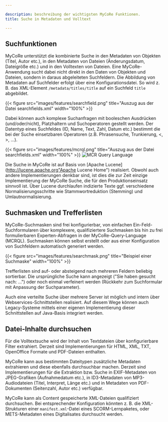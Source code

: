 ```yaml
---

description: beschreibung der wichtigsten MyCoRe Funktionen.
title: Suche in Metadaten und Volltext

---
```


## Suchfunktionen

MyCoRe unterstützt die kombinierte Suche in den Metadaten von Objekten (Titel, Autor etc.),
in den Metadaten von Dateien (Änderungsdatum, Dateigröße etc.) und in den Volltexten von Dateien.
Eine MyCoRe-Anwendung sucht dabei nicht direkt in den Daten von Objekten und Dateien, sondern in daraus abgeleiteten
Suchfeldern. Die Abbildung von Metadaten auf Suchfelder erfolgt über eine Konfigurationsdatei. So wird z. B.
das XML-Element <code>/metadata/titles/title</code> auf ein Suchfeld <code>title</code> abgebildet.

{{< figure src="images/features/searchfield.png"  title="Auszug aus der Datei searchfields.xml" width="100%" >}}

Dabei können auch komplexe Suchanfragen mit booleschen Ausdrücken (und/oder/nicht), Platzhaltern und Suchoperatoren
gestellt werden. Der Datentyp eines Suchfeldes (ID, Name, Text, Zahl, Datum etc.) bestimmt die bei der Suche
einsetzbaren Operatoren (z.B. Phrasensuche, Trunkierung, &lt;, &gt;, ...).

{{< figure src="images/features/mcrql.png"  title="Auszug aus der Datei searchfields.xml" width="100%" >}}
<img src="images/mcrql.png" alt="MCR Query Language" title="Expertensuche mit der MyCoRe-Anfragesprache"/>

Die Suche in MyCoRe ist auf Basis von
[Apache Lucene](http://lucene.apache.org"Apache Lucene Home")
realisiert. Obwohl auch andere Implementierungen denkbar sind, ist dies
die zur Zeit einzige Implementierung der MyCoRe Suche, die für den Produktionseinsatz sinnvoll ist.
Über Lucene durchlaufen indizierte Texte ggf. verschiedene Normalisierungsschritte wie Stammwortreduktion (Stemming) und
Umlautnormalisierung.

## Suchmasken und Trefferlisten

MyCoRe-Suchmasken sind frei konfigurierbar, von einfachen Ein-Feld-Suchformularen über komplexere, qualifiziertere
Suchmasken bis hin zu frei formulierbaren Experten-Abfragen in der MyCoRe-Query-Language (MCRQL). Suchmasken können
selbst erstellt oder aus einer Konfiguration von Suchfeldern automatisch generiert werden.

{{< figure src="images/features/searchmask.png"  title="Beispiel einer Suchmaske" width="100%" >}}

Trefferlisten sind auf- oder absteigend nach mehreren Feldern beliebig sortierbar. Die ursprüngliche Suche kann angezeigt
("Sie haben gesucht nach: ...") oder noch einmal verfeinert werden (Rückkehr zum Suchformular mit Anpassung der
Suchparameter).

Auch eine verteilte Suche über mehrere Server ist möglich und intern über Webservices-Schnittstellen
realisiert. Auf diesem Wege können auch Legacy-Systeme mittels einer eigenen Implementierung dieser Schnittstellen auf
Java-Basis integriert werden.

## Datei-Inhalte durchsuchen

Für die Volltextsuche wird der Inhalt von Textdateien über konfigurierbare Filter extrahiert. Derzeit sind Implementierungen
für HTML, XML, TXT, OpenOffice Formate und PDF-Dateien enthalten.

MyCoRe kann aus bestimmten Dateitypen zusätzliche Metadaten extrahieren und diese ebenfalls durchsuchbar machen. Derzeit
sind Implementierungen für die Extraktion bzw. Suche in EXIF-Metadaten von JPEG-Grafiken (Aufnahmedatum etc.),
in ID3-Metadaten von MP3-Audiodateien (Titel, Interpret, Länge etc.)
und in Metadaten von PDF-Dokumenten (Seitenzahl, Autor etc.) verfügbar.

MyCoRe kann als Content gespeicherte XML-Dateien qualifiziert durchsuchen. Bei entsprechender Konfiguration könnten z. B.
die XML-Strukturen einer <code>manifest.xml</code>-Datei eines SCORM-Lernpaketes, oder METS-Metadaten eines Digitalisates durchsucht werden.